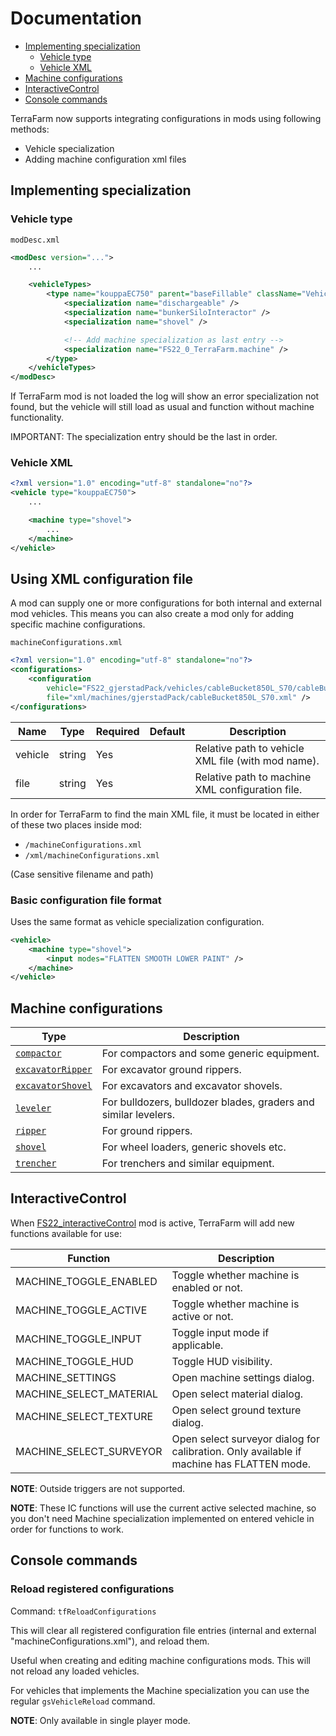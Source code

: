 # Documentation

- [Implementing specialization](#implementing-specialization)
  - [Vehicle type](#vehicle-type)
  - [Vehicle XML](#vehicle-xml)
- [Machine configurations](#machine-configurations)
- [InteractiveControl](#interactivecontrol)
- [Console commands](#console-commands)

TerraFarm now supports integrating configurations in mods using following methods:
- Vehicle specialization
- Adding machine configuration xml files

## Implementing specialization

### Vehicle type

``modDesc.xml``

```xml
<modDesc version="...">
    ...

    <vehicleTypes>
        <type name="kouppaEC750" parent="baseFillable" className="Vehicle" filename="$dataS/scripts/vehicles/Vehicle.lua">
            <specialization name="dischargeable" />
            <specialization name="bunkerSiloInteractor" />
            <specialization name="shovel" />

            <!-- Add machine specialization as last entry -->
            <specialization name="FS22_0_TerraFarm.machine" />
        </type>
    </vehicleTypes>
</modDesc>
```

If TerraFarm mod is not loaded the log will show an error specialization not found, but the vehicle will still load as usual and function without machine functionality.

IMPORTANT: The specialization entry should be the last in order.

### Vehicle XML

```xml
<?xml version="1.0" encoding="utf-8" standalone="no"?>
<vehicle type="kouppaEC750">
    ...

    <machine type="shovel">
        ...
    </machine>
</vehicle>
```

## Using XML configuration file

A mod can supply one or more configurations for both internal and external mod vehicles.
This means you can also create a mod only for adding specific machine configurations.

``machineConfigurations.xml``
```xml
<?xml version="1.0" encoding="utf-8" standalone="no"?>
<configurations>
    <configuration
        vehicle="FS22_gjerstadPack/vehicles/cableBucket850L_S70/cableBucket850L_S70.xml"
        file="xml/machines/gjerstadPack/cableBucket850L_S70.xml" />
</configurations>
```

| Name | Type | Required | Default | Description |
|------|------|----------|---------|-------------|
| vehicle | string | Yes | | Relative path to vehicle XML file (with mod name). |
| file | string | Yes | | Relative path to machine XML configuration file. |

In order for TerraFarm to find the main XML file, it must be located in either of these two places inside mod:
- ``/machineConfigurations.xml``
- ``/xml/machineConfigurations.xml``

(Case sensitive filename and path)

### Basic configuration file format

Uses the same format as vehicle specialization configuration.

```xml
<vehicle>
    <machine type="shovel">
        <input modes="FLATTEN SMOOTH LOWER PAINT" />
    </machine>
</vehicle>
```

## Machine configurations

| Type | Description |
|------|-------------|
| [```compactor```](./MACHINE_COMPACTOR.md) | For compactors and some generic equipment. |
| [```excavatorRipper```](./MACHINE_EXCAVATOR_RIPPER.md) | For excavator ground rippers. |
| [```excavatorShovel```](./MACHINE_EXCAVATOR_SHOVEL.md) | For excavators and excavator shovels. |
| [```leveler```](./MACHINE_LEVELER.md) | For bulldozers, bulldozer blades, graders and similar levelers. |
| [```ripper```](./MACHINE_RIPPER.md) | For ground rippers. |
| [```shovel``` ](./MACHINE_SHOVEL.md) | For wheel loaders, generic shovels etc. |
| [```trencher```](./MACHINE_TRENCHER.md) | For trenchers and similar equipment. |

## InteractiveControl

When [FS22_interactiveControl](https://www.farming-simulator.com/mod.php?mod_id=259051) mod is active, TerraFarm will add new functions available for use:

| Function | Description |
|----------|-------------|
| MACHINE_TOGGLE_ENABLED | Toggle whether machine is enabled or not. |
| MACHINE_TOGGLE_ACTIVE | Toggle whether machine is active or not. |
| MACHINE_TOGGLE_INPUT | Toggle input mode if applicable. |
| MACHINE_TOGGLE_HUD | Toggle HUD visibility. |
| MACHINE_SETTINGS | Open machine settings dialog. |
| MACHINE_SELECT_MATERIAL | Open select material dialog. |
| MACHINE_SELECT_TEXTURE | Open select ground texture dialog. |
| MACHINE_SELECT_SURVEYOR | Open select surveyor dialog for calibration. Only available if machine has FLATTEN mode. |

**NOTE**: Outside triggers are not supported.

**NOTE**: These IC functions will use the current active selected machine, so you don't need Machine specialization implemented on entered vehicle in order for functions to work.

## Console commands

### Reload registered configurations

Command: ```tfReloadConfigurations```

This will clear all registered configuration file entries (internal and external "machineConfigurations.xml"), and reload them.

Useful when creating and editing machine configurations mods. This will not reload any loaded vehicles.

For vehicles that implements the Machine specialization you can use the regular ```gsVehicleReload``` command.

**NOTE**: Only available in single player mode.